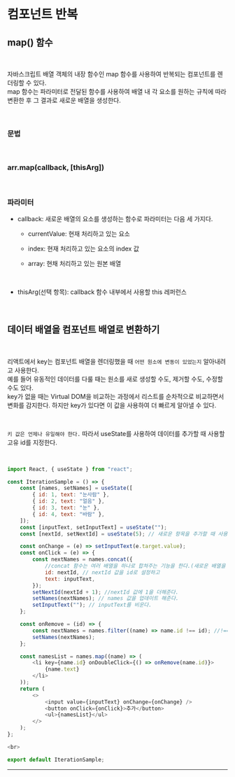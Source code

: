 # 컴포넌트 반복

## map() 함수

<br>

자바스크립트 배열 객체의 내장 함수인 map 함수를 사용하여 반복되는 컴포넌트를 렌더링할 수 있다.
<br>
map 함수는 파라미터로 전달된 함수를 사용하여 배열 내 각 요소를 원하는 규칙에 따라 변환한 후 그 결과로 새로운 배열을 생성한다.

<br>

### 문법

<br>

### arr.map(callback, [thisArg])

<br>

### 파라미터

-   callback: 새로운 배열의 요소를 생성하는 함수로 파라미터는 다음 세 가지다.

    -   currentValue: 현재 처리하고 있는 요소
    -   index: 현재 처리하고 있는 요소의 index 값
    -   array: 현채 처리하고 있는 원본 배열

        <br>

-   thisArg(선택 항목): callback 함수 내부에서 사용할 this 레퍼런스

<br>

## 데이터 배열을 컴포넌트 배열로 변환하기

<br>

리액트에서 key는 컴포넌트 배열을 렌더링했을 때 `어떤 원소에 변동이 있었는지` 알아내려고 사용한다.
<br>
예를 들어 유동적인 데이터를 다룰 때는 원소를 새로 생성할 수도, 제거할 수도, 수정할 수도 있다.
<br>
key가 없을 때는 Virtual DOM을 비교하는 과정에서 리스트를 순차적으로 비교하면서 변화를 감지한다. 하지만 key가 있다면 이 값을 사용하여 더 빠르게 알아낼 수 있다.

<br>

`키 값은 언제나 유일해야 한다.` 따라서 useState를 사용하여 데이터를 추가할 때 사용할 고유 id를 지정한다.

<br>

```js
import React, { useState } from "react";

const IterationSample = () => {
    const [names, setNames] = useState([
        { id: 1, text: "눈사람" },
        { id: 2, text: "얼음" },
        { id: 3, text: "눈" },
        { id: 4, text: "바람" },
    ]);
    const [inputText, setInputText] = useState("");
    const [nextId, setNextId] = useState(5); // 새로운 항목을 추가할 때 사용할 id

    const onChange = (e) => setInputText(e.target.value);
    const onClick = (e) => {
        const nextNames = names.concat({
            //concat 함수는 여러 배열을 하나로 합쳐주는 기능을 한다.(새로운 배열을 생성한다)
            id: nextId, // nextId 값을 id로 설정하고
            text: inputText,
        });
        setNextId(nextId + 1); //nextId 값에 1을 더해준다.
        setNames(nextNames); // names 값을 업데이트 해준다.
        setInputText(""); // inputText를 비운다.
    };

    const onRemove = (id) => {
        const nextNames = names.filter((name) => name.id !== id); //!== 연산자는 변수타입까지 고려하여 비교한다.
        setNames(nextNames);
    };

    const namesList = names.map((name) => (
        <li key={name.id} onDoubleClick={() => onRemove(name.id)}>
            {name.text}
        </li>
    ));
    return (
        <>
            <input value={inputText} onChange={onChange} />
            <button onClick={onClick}>추가</button>
            <ul>{namesList}</ul>
        </>
    );
};

<br>

export default IterationSample;
```

---
